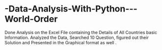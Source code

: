 # -Data-Analysis-With-Python---World-Order
Done Analysis on the Excel File containing the Details of All Countries basic Information. Analyzed the Data, Searched 10 Question, figured out their Solution and Presented in the Graphical format as well .
